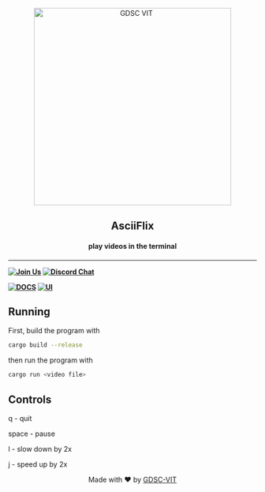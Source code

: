 <p align="center">
<a href="https://dscvit.com">
	<img width="400" src="https://user-images.githubusercontent.com/56252312/159312411-58410727-3933-4224-b43e-4e9b627838a3.png#gh-light-mode-only" alt="GDSC VIT"/>
</a>
	<h2 align="center"> AsciiFlix </h2>
	<h4 align="center"> play videos in the terminal <h4>
</p>

---
[![Join Us](https://img.shields.io/badge/Join%20Us-Developer%20Student%20Clubs-red)](https://dsc.community.dev/vellore-institute-of-technology/)
[![Discord Chat](https://img.shields.io/discord/760928671698649098.svg)](https://discord.gg/498KVdSKWR)

[![DOCS](https://img.shields.io/badge/Documentation-see%20docs-green?style=flat-square&logo=appveyor)](INSERT_LINK_FOR_DOCS_HERE) 
  [![UI ](https://img.shields.io/badge/User%20Interface-Link%20to%20UI-orange?style=flat-square&logo=appveyor)](INSERT_UI_LINK_HERE)


## Running

First, build the program with 
```bash
cargo build --release
```

then run the program with

```bash
cargo run <video file>
```

## Controls
q - quit

space - pause

l - slow down by 2x

j - speed up by 2x


<p align="center">
	Made with ❤ by <a href="https://dscvit.com">GDSC-VIT</a>
</p>
